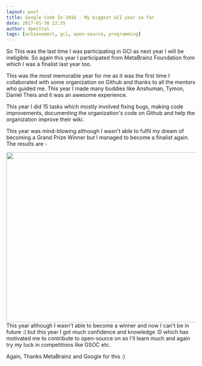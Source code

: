 ```yaml
---
layout: post
title: Google Code In 2016 - My biggest GCI year so far
date: 2017-01-30 22:55
author: dpmittal
tags: [achievement, gci, open-source, programming]
---
```

So This was the last time I was participating in GCI as next year I will be ineligible. So again this year I participated from MetaBrainz Foundation from which I was a finalist last year too.

This was the most memorable year for me as it was the first time I collaborated with some organization on Github and thanks to all the mentors who guided me. This year I made many buddies like Anshuman, Tymon, Daniel Theis and it was an awesome experience.

This year I did 15 tasks which mostly involved fixing bugs, making code improvements, documenting the organization's code on Github and help the organization improve their wiki.

This year was mind-blowing although I wasn't able to fulfil my dream of becoming a Grand Prize Winner but I managed to become a finalist again. The results are -

<img src= "{{ site.baseurl }}/images/gci16.jpg" width="540" height="452"><br>
This year although I wasn't able to become a winner and now I can't be in future :( but this year I got much confidence and knowledge :D which has motivated me to contribute to open-source on so I'll learn much and again try my luck in competitions like GSOC etc.

Again, Thanks MetaBrainz and Google for this :)
